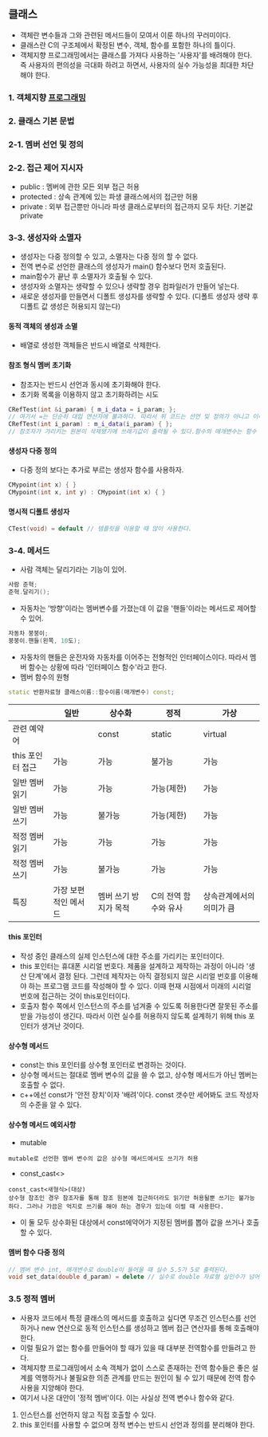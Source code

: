 ## 클래스
- 객체란 변수들과 그와 관련된 메서드들이 모여서 이룬 하나의 꾸러미이다.
- 클래스란 C의 구조체에서 확정된 변수, 객체, 함수를 포함한 하나의 틀이다.
- 객체지향 프로그래밍에서는 클래스를 가져다 사용하는 '사용자'를 배려해야 한다. 즉 사용자의 편의성을 극대화 하려고 하면서, 사용자의 실수 가능성을 최대한 차단해야 한다.

### 1. 객체지향 [프로그래밍](프로그래밍)
### 2. 클래스 기본 문법
### 2-1. 멤버 선언 및 정의
### 2-2. 접근 제어 지시자
- public : 멤버에 관한 모든 외부 접근 허용
- protected : 상속 관계에 있는 파생 클래스에서의 접근만 허용
- private : 외부 접근뿐만 아니라 파생 클래스로부터의 접근까지 모두 차단. 기본값 private
### 3-3. 생성자와 소멸자
- 생성자는 다중 정의할 수 있고, 소멸자는 다중 정의 할 수 없다.
- 전역 변수로 선언한 클래스의 생성자가 main() 함수보다 먼저 호출된다.
- main함수가 끝난 후 소멸자가 호출될 수 있다.
- 생성자와 소멸자는 생략할 수 있으나 생략할 경우 컴파일러가 만들어 넣는다.
- 새로운 생성자를 만들면서 디폴트 생성자를 생략할 수 있다. (디폴트 생성자 생략 후 디폴트 값 생성은 허용되지 않는다)
#### 동적 객체의 생성과 소멸
- 배열로 생성한 객체들은 반드시 배열로 삭제한다.
#### 참조 형식 멤버 초기화
- 참조자는 반드시 선언과 동시에 초기화해야 한다.
- 초기화 목록을 이용하지 않고 초기화하려는 시도
```c++
CRefTest(int &i_param) { m_i_data = i_param; };
// 여기서 =는 단순히 대입 연산자에 불과하다. 따라서 위 코드는 선언 및 정의가 아니고 이미 선언된 인스턴스를 이용해서 연산하는 것에 불과하다.
CRefTest(int i_param) : m_i_data(i_param) { };
// 참조자가 가리키는 원본이 삭제됐기에 쓰레기값이 출력될 수 있다.함수의 매개변수는 함수 내부의 자동 변수와 같으므로 함수가 반환될 때 매개변수는 소멸된다. 즉 m_i_data(i_param)이란 결국 사라질 대상에 대한 참조자가 초기화되는 결과를 초래한다.
```
#### 생성자 다중 정의
- 다중 정의 보다는 추가로 부르는 생성자 함수를 사용하자.
```c++ 
CMypoint(int x) { }
CMypoint(int x, int y) : CMypoint(int x) { }
```
#### 명시적 디폴트 생성자
```c++
CTest(void) = default // 템플릿을 이용할 때 많이 사용한다.
```
### 3-4. 메서드
- 사람 객체는 달리기라는 기능이 있어.
```c++
사람 준혁;
준혁.달리기();
```
- 자동차는 '방향'이라는 멤버변수를 가졌는데 이 값을 '핸들'이라는 메서드로 제어할 수 있어.
```c++
자동차 붕붕이;
붕붕이.핸들(왼쪽, 10도);
```
- 자동차의 핸들은 운전자와 자동차를 이어주는 전형적인 인터페이스이다. 따라서 멤버 함수는 상황에 따라 '인터페이스 함수'라고 한다.
- 멤버 함수의 원형
```c++
static 반환자료형 클래스이름::함수이름(매개변수) const;
```

|                  | 일반                 | 상수화                | 정적                 | 가상                     |
|------------------|----------------------|-----------------------|----------------------|--------------------------|
| 관련 예약어      |                      | const                 | static               | virtual                  |
| this 포인터 접근 | 가능                 | 가능                  | 불가능               | 가능                     |
| 일반 멤버 읽기   | 가능                 | 가능                  | 가능(제한)           | 가능                     |
| 일반 멤버 쓰기   | 가능                 | 불가능                | 가능(제한)           | 가능                     |
| 적정 멤버 읽기   | 가능                 | 가능                  | 가능                 | 가능                     |
| 적정 멤버 쓰기   | 가능                 | 불가능                | 가능                 | 가능                     |
| 특징             | 가장 보편적인 메서드 | 멤버 쓰기 방지가 목적 | C의 전역 함수와 유사 | 상속관계에서의 의미가 큼 |
#### this 포인터
- 작성 중인 클래스의 실제 인스턴스에 대한 주소를 가리키는 포인터이다.
- this 포인터는 휴대폰 시리얼 번호다. 제품을 설계하고 제작하는 과정이 아니라 '생산 단계'에서 결정 된다. 그런데 제작자는 아직 결정되지 않은 시리얼 번호를 이용해야 하는 프로그램 코드를 작성해야 할 수 있다. 이때 현재 시점에서 미래의 시리얼 번호에 접근하는 것이 this포인터이다.
- 호출자 함수 쪽에서 인스턴스의 주소를 넘겨줄 수 있도록 허용한다면 잘못된 주소를 받을 가능성이 생긴다. 따라서 이런 실수를 허용하지 않도록 설계하기 위해 this 포인터가 생겨난 것이다.
#### 상수형 메서드
- const는 this 포인터를 상수형 포인터로 변경하는 것이다.
- 상수형 메서드는 절대로 멤버 변수의 값을 쓸 수 없고, 상수형 메서드가 아닌 멤버는 호출할 수 없다.
- c++에선 const가 '안전 장치'이자 '배려'이다. const 갯수만 세어봐도 코드 작성자의 수준을 알 수 있다.
#### 상수형 메서드 예외사항
- mutable
```
mutable로 선언한 멤버 변수의 값은 상수형 메서드에서도 쓰기가 허용
```
- const_cast<>
```
const_cast<새형식>(대상)
상수형 참조인 경우 참조자를 통해 참조 원본에 접근하더라도 읽기만 허용될뿐 쓰기는 불가능하다. 그러나 가끔은 억지로 쓰기를 해야 하는 경우가 있는데 이럴 때 사용한다.
```
- 이 둘 모두 상수화된 대상에서 const에약어가 지정된 멤버를 뽑아 값을 쓰거나 호출할 수 있다.
#### 멤버 함수 다중 정의
```c++
// 멤버 변수 int, 매개변수로 double이 들어올 때 실수 5.5가 5로 출력된다.
void set_data(double d_param) = delete // 실수로 double 자료형 실인수가 넘어오는 경우를 차단한다.
```
### 3.5 정적 멤버
- 사용자 코드에서 특정 클래스의 메서드를 호출하고 싶다면 무조건 인스턴스를 선언하거나 new 연산으로 동적 인스턴스를 생성하고 멤버 접근 연산자를 통해 호출해야 한다.
- 이럴 필요가 없는 함수를 만들어야 할 때가 있을 때 대부분 전역함수를 만들려고 한다.
- 객체지향 프로그래밍에서 소속 객체가 없이 스스로 존재하는 전역 함수들은 좋은 설계를 역행하거나 불필요한 의존 관계를 만드는 원인이 될 수 있기 때문에 전역 함수 사용을 지양해야 한다.
- 여기서 나온 대안이 '정적 멤버'이다. 이는 사실상 전역 변수나 함수와 같다.
1. 인스턴스를 선언하지 않고 직접 호출할 수 있다.
2. this 포인터를 사용할 수 없으며 정적 변수는 반드시 선언과 정의를 분리해야 한다.
